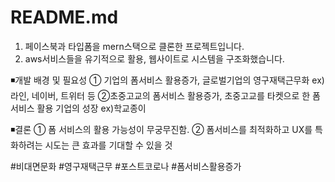# README.md

1. 페이스북과 타입폼을 mern스택으로 클론한 프로젝트입니다.
2. aws서비스들을 유기적으로 활용, 웹사이트로 시스템을 구조화했습니다.

◾개발 배경 및 필요성
① 기업의 폼서비스 활용증가, 글로벌기업의 영구재택근무화 ex) 라인, 네이버, 트위터 등
②초중고교의 폼서비스 활용증가, 초중고교를 타켓으로 한 폼 서비스 활용 기업의 성장 ex)학교종이

◾결론
① 폼 서비스의 활용 가능성이 무궁무진함.
② 폼서비스를 최적화하고 UX를 특화하려는 시도는 큰 효과를 기대할 수 있을 것

#비대면문화 #영구재택근무 #포스트코로나 #폼서비스활용증가
